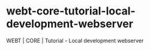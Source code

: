 # webt-core-tutorial-local-development-webserver
WEBT | CORE | Tutorial - Local development webserver
